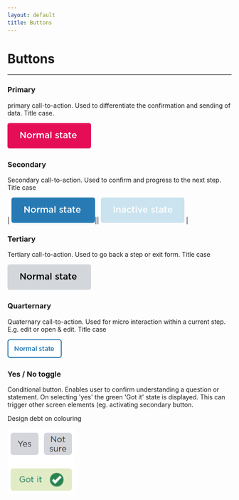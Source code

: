 ```yaml
---
layout: default
title: Buttons
---
```

# Buttons
* * *

### Primary
primary call-to-action. Used to differentiate the confirmation and sending of data. Title case. 

![](img/button-primary.png)


### Secondary 
Secondary call-to-action. Used to confirm and progress to the next step. Title case

| ![](img/button-secondary.png)|| ![](img/button-secondary-inactive.png) |


### Tertiary 

Tertiary call-to-action. Used to go back a step or exit form. Title case

![](img/button-tertiary.png)

### Quarternary 
Quaternary call-to-action. Used for micro interaction within a current step. E.g. edit or open & edit. Title case

![](img/button-quarternary.png)

### Yes / No toggle 
Conditional button. Enables user to confirm understanding a question or statement. 
On selecting 'yes' the green 'Got it' state is displayed. This can trigger other screen elements (eg. activating secondary button.

Design debt on colouring

![](img/toggle.png)




